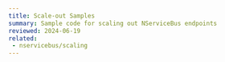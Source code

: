 ```yaml
---
title: Scale-out Samples
summary: Sample code for scaling out NServiceBus endpoints
reviewed: 2024-06-19
related:
 - nservicebus/scaling
---
```

